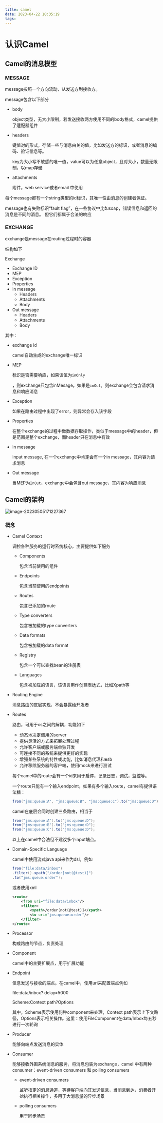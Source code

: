 ```yaml
---
title: camel
date: 2023-04-22 10:35:19
tags:
---
```


# 认识Camel

## Camel的消息模型

### MESSAGE

message按照一个方向流动，从发送方到接收方。

message包含以下部分

- body

  object类型，无大小限制，若发送接收两方使用不同的body格式，camel提供了适配器组件

- headers

  键值对的形式，存储一些与消息由关的值，比如发送方的标识，或者消息的编码、验证信息等。

  key为大小写不敏感的唯一值，value可以为任意object，且对大小，数量无限制，以map存储

- attachments

  附件，web service或者email 中使用

每个message都有一个string类型的id标识，其唯一性由消息的创建者保证。

message也有失败标识“fault flag”，在一些协议中比如soap，错误信息和返回的消息是不同的消息。 但它们都属于合法的响应

### EXCHANGE

exchange是message在routing过程时的容器

结构如下

Exchange

- Exchange ID
- MEP
- Exception
- Properties
- In message
  - Headers
  - Attachments
  - Body
- Out message
  - Headers
  - Attachments
  - Body

其中：

- exchange id

  camel自动生成的exchange唯一标识

- MEP

  标识是否需要响应，如果该值为`inOnly`

  ，则exchange只包含inMesage，如果是`inOut`，则exchange会包含请求消息和响应消息

- Exception

  如果在路由过程中出现了error，则异常会存入该字段

- Properties

  在整个exchange的过程中做数据存取操作，类似于message中的header，但是范围是整个exchange，而header只在消息中有效

- In message

  Input message, 在一个exchange中肯定会有一个in message，其内容为请求消息

- Out message

  当MEP为`InOut`，exchange中会包含out message，其内容为响应消息

## Camel的架构

![image-20230505171227367](camel/image-20230505171227367.png)

### 概念

- Camel Context

  调控各种服务的运行时系统核心，主要提供如下服务

  - Components

    包含当前使用的组件

  - Endpoints

    包含当前使用的endpoints

  - Routes

    包含已添加的route

  - Type converters

    包含被加载的type converters

  - Data formats

    包含被加载的data format

  - Registry

    包含一个可以查找bean的注册表

  - Languages

    包含被加载的语言，该语言用作创建表达式，比如Xpath等

- Routing Engine

  消息路由的底层实现，不会暴露给开发者

- Routes

  路由，可用于cs之间的解耦，功能如下

  - 动态地决定调用的server
  - 提供灵活的方式来拓展处理过程
  - 允许客户端或服务端单独开发
  - 可连接不同的系统来提供更好的实现
  - 增强某些系统的特性或功能，比如消息代理和esb
  - 允许移除服务器的客户端，使用mock来进行测试

  每个camel中的route会有一个id来用于启停，记录日志，调试，监控等。

  一个route只能有一个输入endpoint，如果有多个输入route，camel有提供语法糖：

  ```java
  from("jms:queue:A", "jms:queue:B", "jms:queue:C").to("jms:queue:D");
  ```

  camel在底层会同时创建三条路由，相当于

  ```java
  from("jms:queue:A").to("jms:queue:D");
  from("jms:queue:B").to("jms:queue:D");
  from("jms:queue:C").to("jms:queue:D");
  ```

  以上在camel中合法但不建议多个input端点。

- Domain-Specific Language

  camel中使用流式java api来作为dsl，例如

  ```java
  from("file:data/inbox")
  .filter().xpath("/order[not(@test)]")
  .to("jms:queue:order");
  ```

  或者使用xml

  ```xml
  <route>
      <from uri="file:data/inbox"/>
      <filter>
          <xpath>/order[not(@test)]</xpath>
          <to uri="jms:queue:order"/>
      </filter>
  </route>
  ```

- Processor

  构成路由的节点，负责处理

- Component

  camel中的主要扩展点，用于扩展功能

- Endpoint

  信息发送与接收的端点。在camel中，使用uri来配置端点例如

  file:data/inbox? delay=5000

  Scheme:Context path?Options

  其中，Scheme表示使用何种component来处理，Context path表示上下文路径，Options表示相关操作。这里：使用FileComponent在data/Inbox每五秒进行一次轮询

- Producer

  能够向端点发送消息的实体

- Consumer

  能够接收外围系统消息的服务，将消息包装为exchange，camel 中有两种consumer：event-driven consumers 和 polling consumers

  - event-driven consumers 

    监听指定的消息通道，等待客户端向其发送信息，当消息到达，消费者开始执行相关操作，多用于大消息量的异步场景

  - polling consumers

    用于同步场景

